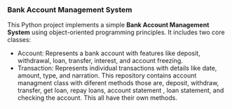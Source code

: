 ### Bank Account Management System

This Python project implements a simple **Bank Account Management System** using object-oriented programming principles.
It includes two core classes:
- Account: Represents a bank account with features like deposit, withdrawal, loan, transfer, interest, and account freezing.
- Transaction: Represents individual transactions with details like date, amount, type, and narration.
This repository contains account managment class with diferent methods those are, deposit, withdraw, transfer, get loan, repay loans, account statement , loan statement, and checking the account. This all have their own methods.
